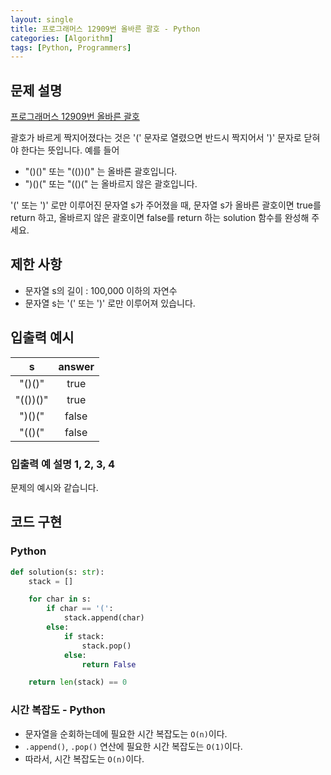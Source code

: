 ```yaml
---
layout: single
title: 프로그래머스 12909번 올바른 괄호 - Python
categories: [Algorithm]
tags: [Python, Programmers]
---
```


## 문제 설명
[프로그래머스 12909번 올바른 괄호](https://school.programmers.co.kr/learn/courses/30/lessons/12909)

괄호가 바르게 짝지어졌다는 것은 '(' 문자로 열렸으면 반드시 짝지어서 ')' 문자로 닫혀야 한다는 뜻입니다. 예를 들어

* "()()" 또는 "(())()" 는 올바른 괄호입니다.
* ")()(" 또는 "(()(" 는 올바르지 않은 괄호입니다.

'(' 또는 ')' 로만 이루어진 문자열 s가 주어졌을 때, 문자열 s가 올바른 괄호이면 true를 return 하고, 올바르지 않은 괄호이면 false를 return 하는 solution 함수를 완성해 주세요.

## 제한 사항

* 문자열 s의 길이 : 100,000 이하의 자연수
* 문자열 s는 '(' 또는 ')' 로만 이루어져 있습니다.

## 입출력 예시

|    s     | answer |
|:--------:|:------:|
|  "()()"  |  true  |
| "(())()" |  true  |
|  ")()("  | false  |
|  "(()("  | false  |

### 입출력 예 설명 1, 2, 3, 4

문제의 예시와 같습니다.

## 코드 구현

### Python

```python
def solution(s: str):
    stack = []

    for char in s:
        if char == '(':
            stack.append(char)
        else:
            if stack:
                stack.pop()
            else:
                return False

    return len(stack) == 0
```

### 시간 복잡도 - Python

* 문자열을 순회하는데에 필요한 시간 복잡도는 `O(n)`이다.
* `.append()`, `.pop()` 연산에 필요한 시간 복잡도는 `O(1)`이다.
* 따라서, 시간 복잡도는 `O(n)`이다.